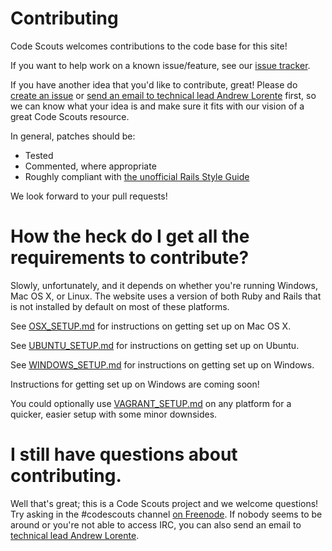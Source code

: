 Contributing
============

Code Scouts welcomes contributions to the code base for this site!

If you want to help work on a known issue/feature, see our [issue tracker](https://trello.com/b/pHnfhYyh/green-mercury-new-codescouts-website).

If you have another idea that you'd like to contribute, great! Please do [create an issue](https://github.com/code-scouts/green_mercury/issues/) or [send an email to technical lead Andrew Lorente](mailto:andrew.lorente@gmail.com) first, so we can know what your idea is and make sure it fits with our vision of a great Code Scouts resource.

In general, patches should be:
* Tested
* Commented, where appropriate
* Roughly compliant with [the unofficial Rails Style Guide](https://github.com/bbatsov/rails-style-guide)

We look forward to your pull requests!


How the heck do I get all the requirements to contribute?
=========================================================

Slowly, unfortunately, and it depends on whether you're running Windows, Mac OS X, or Linux.
The website uses a version of both Ruby and Rails that is not installed by default on most of these platforms.

See [OSX_SETUP.md](OSX_SETUP.md) for instructions on getting set up on Mac OS X.

See [UBUNTU_SETUP.md](UBUNTU_SETUP.md) for instructions on getting set up on Ubuntu.

See [WINDOWS_SETUP.md](WINDOWS_SETUP.md) for instructions on getting set up on Windows.

Instructions for getting set up on Windows are coming soon!

You could optionally use [VAGRANT_SETUP.md](VAGRANT_SETUP.md) on any platform for a quicker, easier setup with some minor downsides.

I still have questions about contributing.
==========================================

Well that's great; this is a Code Scouts project and we welcome questions! Try asking in the #codescouts channel [on Freenode](https://webchat.freenode.net/). If nobody seems to be around or you're not able to access IRC, you can also send an email to [technical lead Andrew Lorente](mailto:andrew.lorente@gmail.com).
